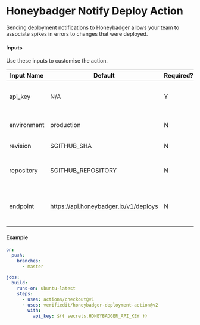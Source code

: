 # Honeybadger Notify Deploy Action

Sending deployment notifications to Honeybadger allows your team to associate spikes in errors to changes that were
deployed.

#### Inputs

Use these inputs to customise the action.

| Input Name  | Default                               | Required? | Description                                           |
|-------------|---------------------------------------|-----------|-------------------------------------------------------|
| api_key     | N/A                                   | Y         | The Honeybadger project API key                       |
| environment | production                            | N         | The deployment environment                            |
| revision    | $GITHUB_SHA                           | N         | The revision to deploy as                             |
| repository  | $GITHUB_REPOSITORY                    | N         | The repository being deployed                         |
| endpoint    | https://api.honeybadger.io/v1/deploys | N         | The deploy submission endpoint. Only used for testing |

#### Example

```yaml
on:
  push:
    branches:
      - master

jobs:
  build:
    runs-on: ubuntu-latest
    steps:
      - uses: actions/checkout@v1
      - uses: verifiedit/honeybadger-deployment-action@v2
        with:
          api_key: ${{ secrets.HONEYBADGER_API_KEY }}
```
